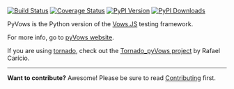 [![Build Status](https://secure.travis-ci.org/heynemann/pyvows.png?branch=master)](http://travis-ci.org/heynemann/pyvows)
[![Coverage Status](https://coveralls.io/repos/heynemann/pyvows/badge.png)](https://coveralls.io/r/heynemann/pyvows)
[![PyPI Version](https://pypip.in/v/pyVows/badge.png)](https://crate.io/packages/pyVows)
[![PyPI Downloads](https://pypip.in/d/pyVows/badge.png)](https://crate.io/packages/pyVows)

PyVows is the Python version of the [Vows.JS](http://vowsjs.org) testing framework.

For more info, go to [pyVows website](http://pyvows.org).

If you are using [tornado](http://www.tornadoweb.org), check out the 
[Tornado_pyVows project](https://github.com/rafaelcaricio/tornado_pyvows) 
by Rafael Carício.

----

**Want to contribute?**  Awesome!  Please be sure to read 
[Contributing](./CONTRIBUTING.md) first.
